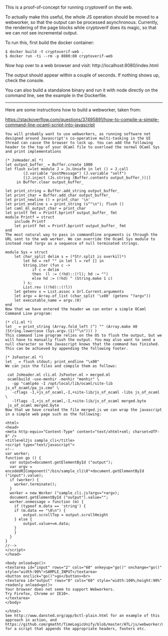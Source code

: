 This is a proof-of-concept for running cryptoverif on the web.

To actually make this useful, the whole JS operation should be moved to a webworker, so that
the output can be processed asynchronous. Currently, the rendering of the page blocks while
cryptoverif does its magic, so that we can not see incremental output.

To run this, first build the docker container:

    $ docker build -t cryptoverif-web .
    $ docker run -ti --rm -p 8080:80 cryptoverif-web

Now hop over to a web browser and visit: http://localhost:8080/index.html

The output should appear within a couple of seconds. If nothing shows up, check the console.

You can also build a standalone binary and run it with node directly on the command line, see
the example in the Dockerfile.

---

Here are some instructions how to build a webworker, taken from:

https://stackoverflow.com/questions/37495891/how-to-compile-a-simple-command-line-ocaml-script-into-javascript

```
You will probably want to use webworkers, as running software not designed around Javascript's co-operative multi-tasking in the UI thread can cause the browser to lock up. You can add the following header to the top of your OCaml file to overload the normal OCaml Sys and print implementations

(* JsHeader.ml *)
let output_buffer_ = Buffer.create 1000
let flush x=let module J = Js.Unsafe in let () = J.call 
        (J.variable "postMessage") (J.variable "self")
        [|J.inject (Js.string (Buffer.contents output_buffer_))|]
     in Buffer.clear output_buffer_

let print_string = Buffer.add_string output_buffer_
let print_char = Buffer.add_char output_buffer_
let print_newline () = print_char '\n'
let print_endline s = print_string (s^"\n"); flush ()
let caml_ml_output_char = print_char
let printf fmt = Printf.bprintf output_buffer_ fmt
module Printf = struct
    include Printf
    let printf fmt = Printf.bprintf output_buffer_ fmt
end
The most natural way to pass in commandline arguments is through the URL sent to the web worker. We can override the Ocaml Sys module to instead read ?argv as a sequence of null terminated strings.

module Sys = struct
    let char_split delim s = (*Str.split is overkill*)
        let hd = ref "" in let l = ref [] in 
        String.iter (fun c -> 
            if c = delim
            then  (l := (!hd)::(!l); hd := "")
            else hd := (!hd) ^ (String.make 1 c)
        ) s;
        List.rev ((!hd)::(!l)) 
    let getenv x = List.assoc x Url.Current.arguments
    let argv = Array.of_list (char_split '\x00' (getenv "?argv"))
    let executable_name = argv.(0)
end
Now that we have entered the header we can enter a simple OCaml Command Line program:

(* cli.ml *)
let _ = print_string (Array.fold_left (^) "" (Array.make 40 (String.lowercase (Sys.argv.(1)^"\n"))) )
This command line program relies on the OS to flush the output, but we will have to manually flush the output. You may also want to send a null character so the Javascript knows that the command has finished. This can be achieved by appending the following footer.

(* JsFooter.ml *)
let _ = flush stdout; print_endline "\x00" 
We can join the files and compile them as follows:

 cat JsHeader.ml cli.ml JsFooter.ml > merged.ml
 ocamlbuild -use-menhir -menhir "menhir" \
   -pp "camlp4o -I /opt/local/lib/ocaml/site-lib js_of_ocaml/pa_js.cmo" \
   -cflags -I,+js_of_ocaml,-I,+site-lib/js_of_ocaml -libs js_of_ocaml \
   -lflags -I,+js_of_ocaml,-I,+site-lib/js_of_ocaml merged.byte
 js_of_ocaml merged.byte
Now that we have created the file merged.js we can wrap the javascript in a simple web page such as the following:

<html>
<head>
<meta http-equiv="Content-Type" content="text/xhtml+xml; charset=UTF-8" />
<title>ml2js sample_cli</title>
<script type="text/javascript">
<!--
var worker;
function go () {
  var output=document.getElementById ("output");
  var argv = encodeURIComponent("/bin/sample_cli\0"+document.getElementById ("input").value);
  if (worker) {
    worker.terminate();
  }
  worker = new Worker ("sample_cli.js?argv="+argv);
  document.getElementById ("output").value="";
  worker.onmessage = function (m) {
    if (typeof m.data == 'string') {
    if (m.data == "\0\n") {
        output.scrollTop = output.scrollHeight
    } else {
        output.value+=m.data;
    }
    }
  }
}
//-->
</script>
</head>

<body onload=go()>
<textarea id="input" rows="2" cols="60" onkeyup="go()" onchange="go()" style="width:90%">SAMPLE_INPUT</textarea> 
<button onclick="go()">go</button><br>
<textarea id="output" rows="0" cols="60" style="width:100%;height:90%" readonly onload=go()>
Your browser does not seem to support Webworkers.
Try Firefox, Chrome or IE10+. 
</textarea>
</body>

</html>
See http://www.dansted.org/app/bctl-plain.html for an example of this approach in action, and https://github.com/gmatht/TimeLogicUnify/blob/master/ATL/js/webworker/ml2js.sh for a script that appends the appropriate headers, footers etc.
```


